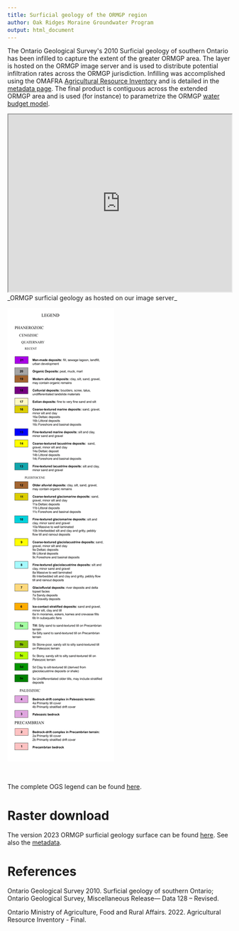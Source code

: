 ```yaml
---
title: Surficial geology of the ORMGP region
author: Oak Ridges Moraine Groundwater Program
output: html_document
---
```




The Ontario Geological Survey's 2010 Surficial geology of southern Ontario has been infilled to capture the extent of the greater ORMGP area. The layer is hosted on the ORMGP image server and is used to distribute potential infiltration rates across the ORMGP jurisdiction. Infilling was accomplished using the OMAFRA [Agricultural Resource Inventory](https://www.arcgis.com/home/item.html?id=cf961d62ee1345c7b191808c9d60a4d7) and is detailed in the [metadata page](/metadata/surfaces/surficial_geology.html). The final product is contiguous across the extended ORMGP area and is used (for instance) to parametrize the ORMGP [water budget model](/interpolants/modelling/waterbudgetmodel.html#land-use-and-surficial-geology).

<iframe src="https://golang.oakridgeswater.ca/pages/surfgeo23.html" width="100%" height="400" scrolling="no" allowfullscreen></iframe>
_ORMGP surficial geology as hosted on our image server_

<br>

![](fig/surficial_geology_legend_p26-legend.png)

<br>

The complete OGS legend can be found [here](/metadata/external/ogs/surficial_geology_legend_p26.pdf).


# Raster download

The version 2023 ORMGP surficial geology surface can be found [here](https://www.dropbox.com/scl/fi/zpjn8v71eamaoixlnr9f1/surfgeo23.tif?rlkey=wx7w80qz6efeh19pxitu8uefk&st=5o41wvz6&dl=1). See also the [metadata](/metadata/surfaces/surficial_geology.html).


# References

Ontario Geological Survey 2010. Surficial geology of southern Ontario; Ontario Geological Survey, Miscellaneous Release— Data 128 – Revised.

Ontario Ministry of Agriculture, Food and Rural Affairs. 2022. Agricultural Resource Inventory - Final.